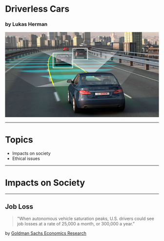 # Driverless Cars

### by Lukas Herman

![Driverless Cars](images/self-driving-car.jpg)

---

# Topics

- Impacts on society
- Ethical issues

---

# Impacts on Society

---

## Job Loss

> "When autonomous vehicle saturation peaks, U.S. drivers could see job losses at a rate of 25,000 a month, or 300,000 a year."

by [Goldman Sachs Economics Research](https://www.cnbc.com/2017/05/22/goldman-sachs-analysis-of-autonomous-vehicle-job-loss.html)